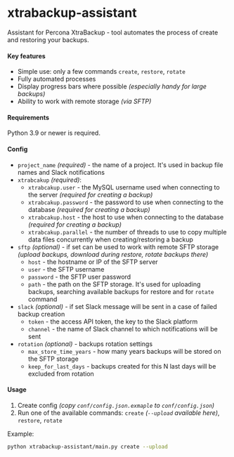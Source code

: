 # xtrabackup-assistant
Assistant for Percona XtraBackup - tool automates the process of create and restoring your backups.

#### Key features
- Simple use: only a few commands `create`, `restore`, `rotate`
- Fully automated processes
- Display progress bars where possible _(especially handy for large backups)_
- Ability to work with remote storage _(via SFTP)_

#### Requirements
Python 3.9 or newer is required.

#### Config
- `project_name` _(required)_ - the name of a project. It's used in backup file names and Slack notifications
- `xtrabcakup` _(required)_:
  - `xtrabcakup.user` - the MySQL username used when connecting to the server _(required for creating a backup)_
  - `xtrabcakup.password` - the password to use when connecting to the database _(required for creating a backup)_
  - `xtrabcakup.host` - the host to use when connecting to the database _(required for creating a backup)_
  - `xtrabcakup.parallel` - the number of threads to use to copy multiple data files concurrently when creating/restoring a backup
- `sftp` _(optional)_ - if set can be used to work with remote SFTP storage _(upload backups, download during restore, rotate backups there)_
  - `host` - the hostname or IP of the SFTP server
  - `user` - the SFTP username 
  - `password` - the SFTP user password
  - `path` - the path on the SFTP storage. It's used for uploading backups, searching available backups for restore and for `rotate` command
- `slack` _(optional)_ - if set Slack message will be sent in a case of failed backup creation
  - `token` - the access API token, the key to the Slack platform
  - `channel` - the name of Slack channel to which notifications will be sent
- `rotation` _(optional)_ - backups rotation settings
  - `max_store_time_years` - how many years backups will be stored on the SFTP storage
  - `keep_for_last_days` - backups created for this N last days will be excluded from rotation

#### Usage
1. Create config _(copy `conf/config.json.exmaple` to `conf/config.json`)_
2. Run one of the available commands: `create` _(`--upload` available here)_, `restore`, `rotate`

Example:
```bash
python xtrabackup-assistant/main.py create --upload
```

